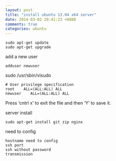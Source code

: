 ```yaml
---
layout: post
title: "install ubuntu 13.04 x64 server"
date: 2014-03-02 20:41:23 +0800
comments: true
categories: ubuntu
---
```



```
sudo apt-get update
sudo apt-get upgrade
```

add a new user
```
adduser newuser
```

sudo /usr/sbin/visudo
```
# User privilege specification
root    ALL=(ALL:ALL) ALL
newuser    ALL=(ALL:ALL) ALL
```
Press ‘cntrl x’ to exit the file and then ‘Y’ to save it. 


server install
```
sudo apt-get install git zip nginx
```


need to config
```
hostname need to config
ssh port 
ssh without password
transmission
```

